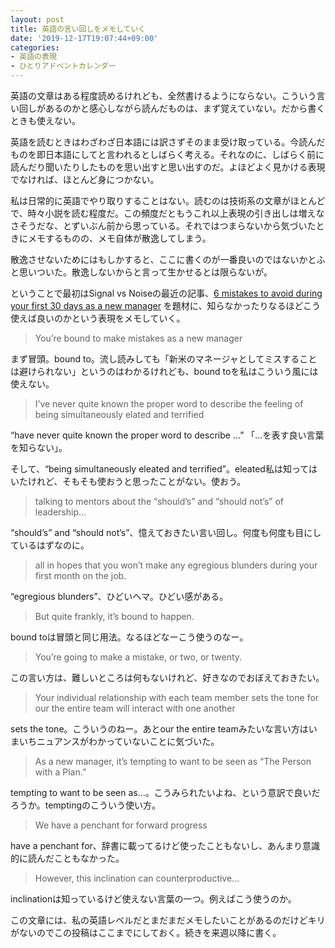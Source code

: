 ```yaml
---
layout: post
title: 英語の言い回しをメモしていく
date: '2019-12-17T19:07:44+09:00'
categories:
- 英語の表現
- ひとりアドベントカレンダー
---
```


英語の文章はある程度読めるけれども、全然書けるようにならない。こういう言い回しがあるのかと感心しながら読んだものは、まず覚えていない。だから書くときも使えない。

英語を読むときはわざわざ日本語には訳さずそのまま受け取っている。今読んだものを即日本語にしてと言われるとしばらく考える。それなのに、しばらく前に読んだり聞いたりしたものを思い出すと思い出すのだ。よほどよく見かける表現でなければ、ほとんど身につかない。

私は日常的に英語でやり取りすることはない。読むのは技術系の文章がほとんどで、時々小説を読む程度だ。この頻度だともうこれ以上表現の引き出しは増えなさそうだな、とずいぶん前から思っている。それではつまらないから気づいたときにメモするものの、メモ自体が散逸してしまう。

散逸させないためにはもしかすると、ここに書くのが一番良いのではないかとふと思いついた。散逸しないからと言って生かせるとは限らないが。

ということで最初はSignal vs Noiseの最近の記事、[6 mistakes to avoid during your first 30 days as a new manager](https://m.signalvnoise.com/6-mistakes-to-avoid-during-your-first-30-days-as-a-new-manager/) を題材に、知らなかったりなるほどこう使えば良いのかという表現をメモしていく。

> You’re bound to make mistakes as a new manager

まず冒頭。bound to。流し読みしても「新米のマネージャとしてミスすることは避けられない」というのはわかるけれども、bound toを私はこういう風には使えない。

> I’ve never quite known the proper word to describe the feeling of being simultaneously elated and terrified 

“have never quite known the proper word to describe ...” 「...を表す良い言葉を知らない」。

そして、“being simultaneously eleated and terrified”。eleated私は知ってはいたけれど、そもそも使おうと思ったことがない。使おう。

> talking to mentors about the “should’s” and “should not’s” of leadership…

“should’s” and “should not’s”、憶えておきたい言い回し。何度も何度も目にしているはずなのに。

> all in hopes that you won’t make any egregious blunders during your first month on the job.

“egregious blunders”、ひどいヘマ。ひどい感がある。

> But quite frankly, it’s bound to happen.

bound toは冒頭と同じ用法。なるほどなーこう使うのなー。

> You’re going to make a mistake, or two, or twenty. 

この言い方は、難しいところは何もないけれど、好きなのでおぼえておきたい。

> Your individual relationship with each team member sets the tone for our the entire team will interact with one another

sets the tone。こういうのねー。あとour the entire teamみたいな言い方はいまいちニュアンスがわかっていないことに気づいた。

> As a new manager, it’s tempting to want to be seen as “The Person with a Plan.” 

tempting to want to be seen as...。こうみられたいよね、という意訳で良いだろうか。temptingのこういう使い方。

> We have a penchant for forward progress

have a penchant for、辞書に載ってるけど使ったこともないし、あんまり意識的に読んだこともなかった。

> However, this inclination can counterproductive...

inclinationは知っているけど使えない言葉の一つ。例えばこう使うのか。

この文章には、私の英語レベルだとまだまだメモしたいことがあるのだけどキリがないのでこの投稿はここまでにしておく。続きを来週以降に書く。









